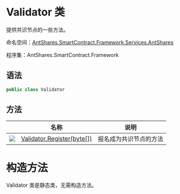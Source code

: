 # Validator 类

提供共识节点的一些方法。

命名空间：[AntShares.SmartContract.Framework.Services.AntShares](../AntShares.md)

程序集：AntShares.SmartContract.Framework

## 语法

```c#
public class Validator
```

## 方法

|                                          | 名称                                       | 说明          |
| ---------------------------------------- | ---------------------------------------- | ----------- |
| ![](https://i-msdn.sec.s-msft.com/dynimg/IC91302.jpeg) | [Validator.Register(byte[])](Validator/Register.md) | 报名成为共识节点的方法 |


# 构造方法

Validator 类是静态类，无需构造方法。